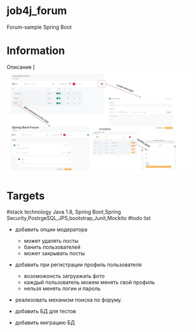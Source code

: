 # job4j_forum
Forum-sample Spring Boot
# Information
Описание
[![ALT-ТЕКСТ ИЗОБРАЖЕНИЯ](https://github.com/Rustymattok/4job_forum/blob/master/work-schem.JPG)
# Targets 
#stack technology
Java 1.8, Spring Boot,Spring Security,PostrgeSQL,JPS,bootstrap,Junit,Mockito
#todo list
- добавить опции модератора
    - может удалять посты
    - банить пользователей
    - может закрывать посты
- добавить при регистрации профиль пользователя
    - возоможонсть загруажать фото
    - каждый пользователь можем менять свой профиль
    - нельзя менять логин и пароль
- реализовать механизм поиска по форуму.

- добавить БД для тестов
- добавить миграцию БД